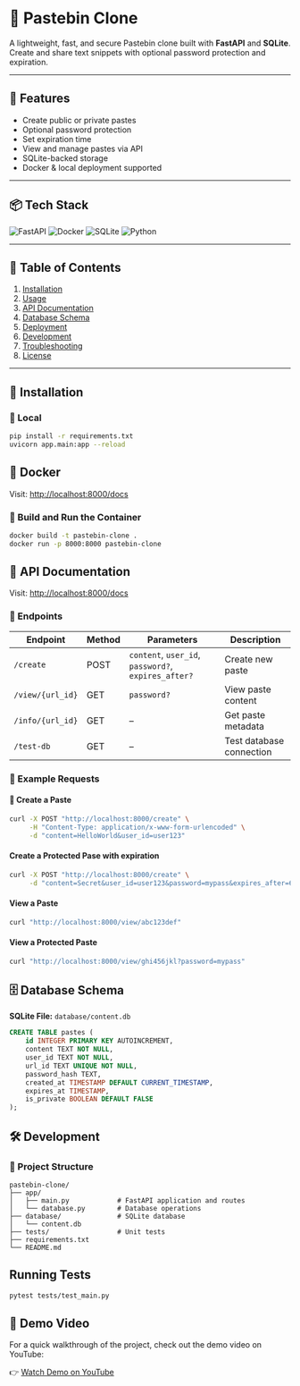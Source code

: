 # 📝 Pastebin Clone

A lightweight, fast, and secure Pastebin clone built with **FastAPI** and **SQLite**. Create and share text snippets with optional password protection and expiration.

---

## 🚀 Features

- Create public or private pastes
- Optional password protection
- Set expiration time
- View and manage pastes via API
- SQLite-backed storage
- Docker & local deployment supported

---

## 📦 Tech Stack

![FastAPI](https://img.shields.io/badge/FastAPI-005571?style=flat&logo=fastapi&logoColor=white)
![Docker](https://img.shields.io/badge/Docker-2496ED?style=flat&logo=docker&logoColor=white)
![SQLite](https://img.shields.io/badge/SQLite-003B57?style=flat&logo=sqlite&logoColor=white)
![Python](https://img.shields.io/badge/Python-3776AB?style=flat&logo=python&logoColor=white)

---

## 📑 Table of Contents

1. [Installation](#installation)
2. [Usage](#usage)
3. [API Documentation](#api-documentation)
4. [Database Schema](#database-schema)
5. [Deployment](#deployment)
6. [Development](#development)
7. [Troubleshooting](#troubleshooting)
8. [License](#license)

---

## 🔧 Installation

### 📍 Local

```bash
pip install -r requirements.txt
uvicorn app.main:app --reload
```

## 🐳 Docker

Visit: [http://localhost:8000/docs](http://localhost:8000/docs)

### 🔨 Build and Run the Container

```bash
docker build -t pastebin-clone .
docker run -p 8000:8000 pastebin-clone
```


## 📖 API Documentation

Visit: [http://localhost:8000/docs](http://localhost:8000/docs)

### 🧭 Endpoints

| Endpoint         | Method | Parameters                             | Description              |
|------------------|--------|----------------------------------------|--------------------------|
| `/create`        | POST   | `content`, `user_id`, `password?`, `expires_after?` | Create new paste         |
| `/view/{url_id}` | GET    | `password?`                            | View paste content       |
| `/info/{url_id}` | GET    | –                                      | Get paste metadata       |
| `/test-db`       | GET    | –                                      | Test database connection |

### 🧪 Example Requests

#### 🔸 Create a Paste

```bash
curl -X POST "http://localhost:8000/create" \
     -H "Content-Type: application/x-www-form-urlencoded" \
     -d "content=HelloWorld&user_id=user123"
```

#### Create a Protected Pase with expiration

```bash
curl -X POST "http://localhost:8000/create" \
     -d "content=Secret&user_id=user123&password=mypass&expires_after=60"
```


#### View a Paste

```bash
curl "http://localhost:8000/view/abc123def"
```


#### View a Protected Paste

```bash
curl "http://localhost:8000/view/ghi456jkl?password=mypass"
```

## 🗄️ Database Schema

**SQLite File:** `database/content.db`

```sql
CREATE TABLE pastes (
    id INTEGER PRIMARY KEY AUTOINCREMENT,
    content TEXT NOT NULL,
    user_id TEXT NOT NULL,
    url_id TEXT UNIQUE NOT NULL,
    password_hash TEXT,
    created_at TIMESTAMP DEFAULT CURRENT_TIMESTAMP,
    expires_at TIMESTAMP,
    is_private BOOLEAN DEFAULT FALSE
);
```


## 🛠️ Development

### 📁 Project Structure

```text
pastebin-clone/
├── app/
│   ├── main.py            # FastAPI application and routes
│   └── database.py        # Database operations
├── database/              # SQLite database
│   └── content.db
├── tests/                 # Unit tests
├── requirements.txt       
└── README.md
```

## Running Tests

```bash 
pytest tests/test_main.py
```

## 🎥 Demo Video

For a quick walkthrough of the project, check out the demo video on YouTube:

👉 [Watch Demo on YouTube](https://www.youtube.com/watch?v=your-demo-video-link)










